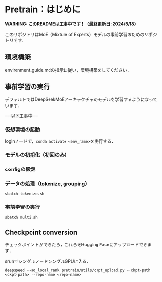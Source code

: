 # Pretrain：はじめに
**WARNING: このREADMEは工事中です！（最終更新日: 2024/5/18）**

このリポジトリはMoE（Mixture of Experts）モデルの事前学習のためのリポジトリです．
## 環境構築
environment_guide.mdの指示に従い，環境構築をしてください．
## 事前学習の実行
デフォルトではDeepSeekMoEアーキテクチャのモデルを学習するようになっています．


---以下工事中---
### 仮想環境の起動
loginノードで，```conda activate <env_name>```を実行する．
### モデルの初期化（初回のみ）

### configの設定
### データの処理（tokenize, grouping）
```sbatch tokenize.sh```
### 事前学習の実行
```sbatch multi.sh```



## Checkpoint conversion
チェックポイントができたら，これらをHugging Faceにアップロードできます．

srunでシングルノードシングルGPUに入る．
```
deepspeed --no_local_rank pretrain/utils/ckpt_upload.py --ckpt-path <ckpt-path> --repo-name <repo-name>
```
